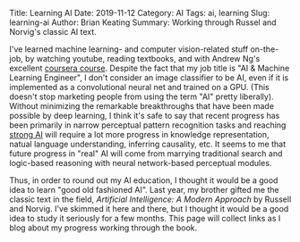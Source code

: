 Title: Learning AI
Date: 2019-11-12
Category: AI
Tags: ai, learning
Slug: learning-ai
Author: Brian Keating
Summary: Working through Russel and Norvig's classic AI text.

I've learned machine learning- and computer vision-related stuff on-the-job, by watching youtube, reading textbooks, and with Andrew Ng's excellent [coursera course](https://www.coursera.org/learn/machine-learning?). Despite the fact that my job title is "AI & Machine Learning Engineer", I don't consider an image classifier to be AI, even if it is implemented as a convolutional neural net and trained on a GPU. (This doesn't stop marketing people from using the term "AI" pretty liberally). Without minimizing the remarkable breakthroughs that have been made possible by deep learning, I think it's safe to say that recent progress has been primarily in narrow perceptual pattern recognition tasks and reaching [strong AI](https://en.wikipedia.org/wiki/Artificial_general_intelligence) will require a lot more progress in knowledge representation, natual language understanding, inferring causality, etc. It seems to me that future progress in "real" AI will come from marrying traditional search and logic-based reasoning with neural network-based perceptual modules.

Thus, in order to round out my AI education, I thought it would be a good idea to learn "good old fashioned AI". Last year, my brother gifted me the classic text in the field, *Artificial Intelligence: A Modern Approach* by Russell and Norvig. I've skimmed it here and there, but I thought it would be a good idea to study it seriously for a few months. This page will collect links as I blog about my progress working through the book.